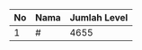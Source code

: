 | No | Nama            | Jumlah Level |
|----|-----------------|--------------|
| 1  | #    |    4655        |

